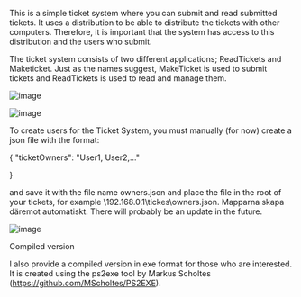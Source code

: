 This is a simple ticket system where you can submit and read submitted tickets. It uses a distribution to be able to distribute the tickets with other computers. Therefore, it is important that the system has access to this distribution and the users who submit.

The ticket system consists of two different applications; ReadTickets and Maketicket. Just as the names suggest, MakeTicket is used to submit tickets and ReadTickets is used to read and manage them.

![image](https://github.com/user-attachments/assets/c4ff919a-456d-4ada-b60e-a07f5b91f743)

![image](https://github.com/user-attachments/assets/d27cda0b-5f3c-40e1-8f44-031bbee6bc2c)

To create users for the Ticket System, you must manually (for now) create a json file with the format:

{
"ticketOwners": "User1, User2,..."

}

and save it with the file name owners.json and place the file in the root of your tickets, for example \\192.168.0.1\tickes\owners.json. Mapparna skapa däremot automatiskt. There will probably be an update in the future.

![image](https://github.com/user-attachments/assets/54743df9-6d17-4a68-ad8a-10e82265ed5e)



Compiled version

I also provide a compiled version in exe format for those who are interested. It is created using the ps2exe tool by Markus Scholtes (https://github.com/MScholtes/PS2EXE).

